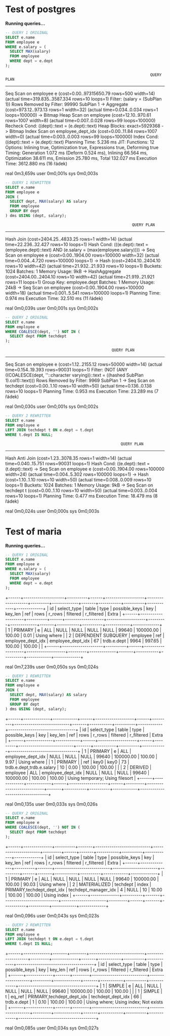 # Test of postgres
**Running queries...**

```sql
-- QUERY 1 ORIGINAL
SELECT e.name
FROM employee e
WHERE e.salary = (
  SELECT MAX(salary)
  FROM employee
  WHERE dept = e.dept
);
```
                                                                    QUERY PLAN                                                                    
--------------------------------------------------------------------------------------------------------------------------------------------------
 Seq Scan on employee e  (cost=0.00..97315650.79 rows=500 width=14) (actual time=319.835..3587.334 rows=10 loops=1)
   Filter: (salary = (SubPlan 1))
   Rows Removed by Filter: 99990
   SubPlan 1
     ->  Aggregate  (cost=973.12..973.13 rows=1 width=32) (actual time=0.034..0.034 rows=1 loops=100000)
           ->  Bitmap Heap Scan on employee  (cost=12.10..970.61 rows=1007 width=8) (actual time=0.007..0.028 rows=99 loops=100000)
                 Recheck Cond: ((dept)::text = (e.dept)::text)
                 Heap Blocks: exact=5929368
                 ->  Bitmap Index Scan on employee_dept_idx  (cost=0.00..11.84 rows=1007 width=0) (actual time=0.003..0.003 rows=99 loops=100000)
                       Index Cond: ((dept)::text = (e.dept)::text)
 Planning Time: 5.236 ms
 JIT:
   Functions: 12
   Options: Inlining true, Optimization true, Expressions true, Deforming true
   Timing: Generation 1.072 ms (Deform 0.524 ms), Inlining 66.564 ms, Optimization 38.611 ms, Emission 25.780 ms, Total 132.027 ms
 Execution Time: 3612.880 ms
(16 řádek)

real    0m3,659s
user    0m0,001s
sys     0m0,003s

```sql
-- QUERY 1 REWRITTEN
SELECT e.name
FROM employee e
JOIN (
  SELECT dept, MAX(salary) AS salary
  FROM employee
  GROUP BY dept
) dms USING (dept, salary);
```
                                                            QUERY PLAN                                                            
----------------------------------------------------------------------------------------------------------------------------------
 Hash Join  (cost=2404.25..4833.25 rows=1 width=14) (actual time=22.236..32.427 rows=10 loops=1)
   Hash Cond: (((e.dept)::text = (employee.dept)::text) AND (e.salary = (max(employee.salary))))
   ->  Seq Scan on employee e  (cost=0.00..1904.00 rows=100000 width=32) (actual time=0.004..4.720 rows=100000 loops=1)
   ->  Hash  (cost=2404.10..2404.10 rows=10 width=42) (actual time=21.932..21.933 rows=10 loops=1)
         Buckets: 1024  Batches: 1  Memory Usage: 9kB
         ->  HashAggregate  (cost=2404.00..2404.10 rows=10 width=42) (actual time=21.919..21.921 rows=11 loops=1)
               Group Key: employee.dept
               Batches: 1  Memory Usage: 24kB
               ->  Seq Scan on employee  (cost=0.00..1904.00 rows=100000 width=18) (actual time=0.001..5.541 rows=100000 loops=1)
 Planning Time: 0.974 ms
 Execution Time: 32.510 ms
(11 řádek)

real    0m0,039s
user    0m0,001s
sys     0m0,002s

```sql
-- QUERY 2 ORIGINAL
SELECT e.name
FROM employee e
WHERE COALESCE(dept, '') NOT IN (
  SELECT dept FROM techdept
);
```
                                                   QUERY PLAN                                                    
-----------------------------------------------------------------------------------------------------------------
 Seq Scan on employee e  (cost=1.12..2155.12 rows=50000 width=14) (actual time=0.154..19.393 rows=90031 loops=1)
   Filter: (NOT (ANY ((COALESCE(dept, ''::character varying))::text = ((hashed SubPlan 1).col1)::text)))
   Rows Removed by Filter: 9969
   SubPlan 1
     ->  Seq Scan on techdept  (cost=0.00..1.10 rows=10 width=50) (actual time=0.136..0.138 rows=10 loops=1)
 Planning Time: 0.953 ms
 Execution Time: 23.289 ms
(7 řádek)

real    0m0,030s
user    0m0,001s
sys     0m0,002s

```sql
-- QUERY 2 REWRITTEN
SELECT e.name
FROM employee e
LEFT JOIN techdept t ON e.dept = t.dept
WHERE t.dept IS NULL;
```
                                                       QUERY PLAN                                                       
------------------------------------------------------------------------------------------------------------------------
 Hash Anti Join  (cost=1.23..3078.35 rows=1 width=14) (actual time=0.040..15.751 rows=90031 loops=1)
   Hash Cond: ((e.dept)::text = (t.dept)::text)
   ->  Seq Scan on employee e  (cost=0.00..1904.00 rows=100000 width=24) (actual time=0.004..5.302 rows=100000 loops=1)
   ->  Hash  (cost=1.10..1.10 rows=10 width=50) (actual time=0.008..0.009 rows=10 loops=1)
         Buckets: 1024  Batches: 1  Memory Usage: 9kB
         ->  Seq Scan on techdept t  (cost=0.00..1.10 rows=10 width=50) (actual time=0.003..0.004 rows=10 loops=1)
 Planning Time: 0.477 ms
 Execution Time: 18.479 ms
(8 řádek)

real    0m0,024s
user    0m0,000s
sys     0m0,003s

# Test of maria
**Running queries...**

```sql
-- QUERY 1 ORIGINAL
SELECT e.name
FROM employee e
WHERE e.salary = (
  SELECT MAX(salary)
  FROM employee
  WHERE dept = e.dept
);
```
+------+--------------------+----------+------+-------------------+-------------------+---------+-------------+-------+-----------+----------+------------+-------------+
| id   | select_type        | table    | type | possible_keys     | key               | key_len | ref         | rows  | r_rows    | filtered | r_filtered | Extra       |
+------+--------------------+----------+------+-------------------+-------------------+---------+-------------+-------+-----------+----------+------------+-------------+
|    1 | PRIMARY            | e        | ALL  | NULL              | NULL              | NULL    | NULL        | 99640 | 100000.00 |   100.00 |       0.01 | Using where |
|    2 | DEPENDENT SUBQUERY | employee | ref  | employee_dept_idx | employee_dept_idx | 67      | trdb.e.dept | 9964  | 997.65    |   100.00 |     100.00 |             |
+------+--------------------+----------+------+-------------------+-------------------+---------+-------------+-------+-----------+----------+------------+-------------+

real    0m7,239s
user    0m0,050s
sys     0m0,024s
```sql
-- QUERY 1 REWRITTEN
SELECT e.name
FROM employee e
JOIN (
  SELECT dept, MAX(salary) AS salary
  FROM employee
  GROUP BY dept
) dms USING (dept, salary);
```
+------+-------------+------------+------+-------------------+------+---------+---------------------------+-------+-----------+----------+------------+---------------------------------+
| id   | select_type | table      | type | possible_keys     | key  | key_len | ref                       | rows  | r_rows    | filtered | r_filtered | Extra                           |
+------+-------------+------------+------+-------------------+------+---------+---------------------------+-------+-----------+----------+------------+---------------------------------+
|    1 | PRIMARY     | e          | ALL  | employee_dept_idx | NULL | NULL    | NULL                      | 99640 | 100000.00 |   100.00 |       9.97 | Using where                     |
|    1 | PRIMARY     | <derived2> | ref  | key0              | key0 | 73      | trdb.e.dept,trdb.e.salary | 10    | 0.00      |   100.00 |     100.00 |                                 |
|    2 | DERIVED     | employee   | ALL  | employee_dept_idx | NULL | NULL    | NULL                      | 99640 | 100000.00 |   100.00 |     100.00 | Using temporary; Using filesort |
+------+-------------+------------+------+-------------------+------+---------+---------------------------+-------+-----------+----------+------------+---------------------------------+

real    0m0,135s
user    0m0,033s
sys     0m0,026s
```sql
-- QUERY 2 ORIGINAL
SELECT e.name
FROM employee e
WHERE COALESCE(dept, '') NOT IN (
  SELECT dept FROM techdept
);
```
+------+--------------+----------+-------+---------------------------+----------------------+---------+------+-------+-----------+----------+------------+-------------+
| id   | select_type  | table    | type  | possible_keys             | key                  | key_len | ref  | rows  | r_rows    | filtered | r_filtered | Extra       |
+------+--------------+----------+-------+---------------------------+----------------------+---------+------+-------+-----------+----------+------------+-------------+
|    1 | PRIMARY      | e        | ALL   | NULL                      | NULL                 | NULL    | NULL | 99640 | 100000.00 |   100.00 |      90.03 | Using where |
|    2 | MATERIALIZED | techdept | index | PRIMARY,techdept_dept_idx | techdept_manager_idx | 4       | NULL | 10    | 10.00     |   100.00 |     100.00 | Using index |
+------+--------------+----------+-------+---------------------------+----------------------+---------+------+-------+-----------+----------+------------+-------------+

real    0m0,096s
user    0m0,043s
sys     0m0,023s
```sql
-- QUERY 2 REWRITTEN
SELECT e.name
FROM employee e
LEFT JOIN techdept t ON e.dept = t.dept
WHERE t.dept IS NULL;
```
+------+-------------+-------+--------+---------------------------+-------------------+---------+-------------+-------+-----------+----------+------------+--------------------------------------+
| id   | select_type | table | type   | possible_keys             | key               | key_len | ref         | rows  | r_rows    | filtered | r_filtered | Extra                                |
+------+-------------+-------+--------+---------------------------+-------------------+---------+-------------+-------+-----------+----------+------------+--------------------------------------+
|    1 | SIMPLE      | e     | ALL    | NULL                      | NULL              | NULL    | NULL        | 99640 | 100000.00 |   100.00 |     100.00 |                                      |
|    1 | SIMPLE      | t     | eq_ref | PRIMARY,techdept_dept_idx | techdept_dept_idx | 66      | trdb.e.dept | 1     | 0.10      |   100.00 |     100.00 | Using where; Using index; Not exists |
+------+-------------+-------+--------+---------------------------+-------------------+---------+-------------+-------+-----------+----------+------------+--------------------------------------+

real    0m0,085s
user    0m0,034s
sys     0m0,027s
